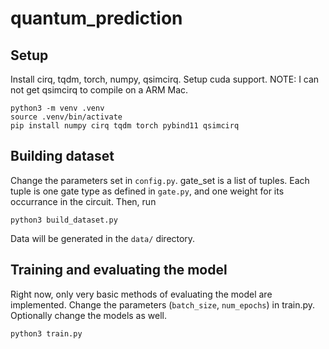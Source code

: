 # quantum_prediction

## Setup
Install cirq, tqdm, torch, numpy, qsimcirq. Setup cuda support.
NOTE: I can not get qsimcirq to compile on a ARM Mac.

```shell
python3 -m venv .venv
source .venv/bin/activate
pip install numpy cirq tqdm torch pybind11 qsimcirq
```

## Building dataset
Change the parameters set in `config.py`.
gate_set is a list of tuples. Each tuple is one gate type as defined in `gate.py`, and one weight for its occurrance in the circuit.
Then, run
```shell
python3 build_dataset.py
```
Data will be generated in the `data/` directory.

## Training and evaluating the model
Right now, only very basic methods of evaluating the model are implemented.
Change the parameters (`batch_size`, `num_epochs`) in train.py. Optionally change the models as well.
```shell
python3 train.py
```